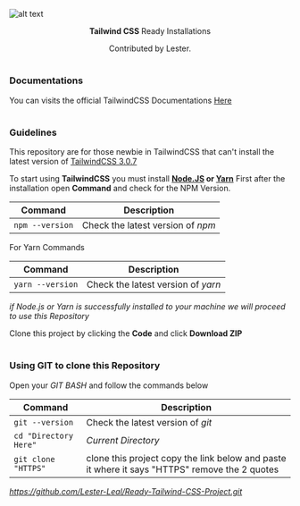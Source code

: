 ![alt text](https://github.com/tailwindlabs/tailwindcss/raw/master/.github/logo-dark.svg)

<p align="center"><b>Tailwind CSS</b> Ready Installations</p>
<p align="center">Contributed by Lester.</p>


# <h3>Documentations</h3>

You can visits the official TailwindCSS Documentations <a href="https://tailwindcss.com/docs/installation">Here<a/>

# <h3>Guidelines</h3>
 
This repository are for those newbie in TailwindCSS that can't install the latest version of <a href="https://tailwindcss.com">TailwindCSS 3.0.7</a>

  To start using <b>TailwindCSS</b> you must install <b><a href="https://nodejs.org/en/">Node.JS<a> or <a href="https://classic.yarnpkg.com/lang/en/docs/install/#windows-stable">Yarn<a/></b> First after the installation open <b>Command</b> and check for the NPM Version.
 
| Command | Description |
| --- | --- |
| `npm --version` | Check the latest version of *npm* |

  For Yarn Commands
  
| Command | Description |
| --- | --- |
| `yarn --version` | Check the latest version of *yarn* |
  
*if Node.js or Yarn is successfully installed to your machine we will proceed to use this Repository*

  Clone this project by clicking the <b>Code</b> and click <b>Download ZIP</b>

# <h3>Using GIT to clone this Repository</h3>
  
  Open your *GIT BASH* and follow the commands below
  
| Command | Description |
| --- | --- |
| `git --version` | Check the latest version of *git* |
| `cd "Directory Here"` | *Current Directory* |
| `git clone "HTTPS"` | clone this project copy the link below and paste it where it says "HTTPS" remove the 2 quotes|
*https://github.com/Lester-Leal/Ready-Tailwind-CSS-Project.git*

